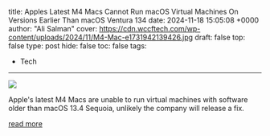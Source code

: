 title: Apples Latest M4 Macs Cannot Run macOS Virtual Machines On Versions Earlier Than macOS Ventura 134
date: 2024-11-18 15:05:08 +0000
author: "Ali Salman"
cover: https://cdn.wccftech.com/wp-content/uploads/2024/11/M4-Mac-e1731942139426.jpg
draft: false
top: false
type: post
hide: false
toc: false
tags:
  - Tech
---

![](https://cdn.wccftech.com/wp-content/uploads/2024/11/M4-Mac-e1731942139426.jpg)

Apple's latest M4 Macs are unable to run virtual machines with software older than macOS 13.4 Sequoia, unlikely the company will release a fix.

[read more](https://wccftech.com/apple-m4-macs-virtual-machines-not-able-to-run-older-version/)
